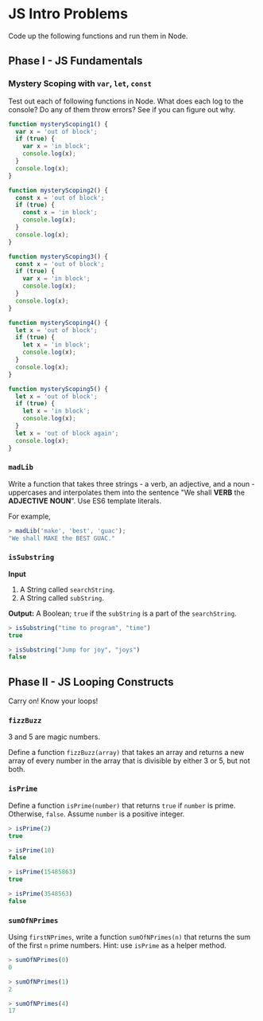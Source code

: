 # JS Intro Problems

Code up the following functions and run them in Node.

## Phase I - JS Fundamentals

### Mystery Scoping with `var`, `let`, `const`

Test out each of following functions in Node. What does each log to the console?
Do any of them throw errors? See if you can figure out why.

```javascript
function mysteryScoping1() {
  var x = 'out of block';
  if (true) {
    var x = 'in block';  
    console.log(x);
  }
  console.log(x);
}

function mysteryScoping2() {
  const x = 'out of block';
  if (true) {
    const x = 'in block';  
    console.log(x);
  }
  console.log(x);
}

function mysteryScoping3() {
  const x = 'out of block';
  if (true) {
    var x = 'in block';  
    console.log(x);
  }
  console.log(x);
}

function mysteryScoping4() {
  let x = 'out of block';
  if (true) {
    let x = 'in block';  
    console.log(x);
  }
  console.log(x);
}

function mysteryScoping5() {
  let x = 'out of block';
  if (true) {
    let x = 'in block';  
    console.log(x);
  }
  let x = 'out of block again';
  console.log(x);
}
```

### `madLib`

Write a function that takes three strings - a verb, an adjective, and a noun -
uppercases and interpolates them into the sentence "We shall **VERB** the
**ADJECTIVE** **NOUN**". Use ES6 template literals.

For example,

```js
> madLib('make', 'best', 'guac');
"We shall MAKE the BEST GUAC."
```

### `isSubstring`

**Input**

1. A String called `searchString`.
2. A String called `subString`.

**Output:** A Boolean; `true` if the `subString` is a part of the
`searchString`.

```js
> isSubstring("time to program", "time")
true

> isSubstring("Jump for joy", "joys")
false
```

## Phase II - JS Looping Constructs

Carry on! Know your loops!

### `fizzBuzz`

3 and 5 are magic numbers.

Define a function `fizzBuzz(array)` that takes an array and returns a new array
of every number in the array that is divisible by either 3 or 5, but not both.

### `isPrime`

Define a function `isPrime(number)` that returns `true` if `number` is prime.
Otherwise, `false`. Assume `number` is a positive integer.

```javascript
> isPrime(2)
true

> isPrime(10)
false

> isPrime(15485863)
true

> isPrime(3548563)
false
```

### `sumOfNPrimes`

Using `firstNPrimes`, write a function `sumOfNPrimes(n)` that returns the sum of
the first `n` prime numbers. Hint: use `isPrime` as a helper method.

```javascript
> sumOfNPrimes(0)
0

> sumOfNPrimes(1)
2

> sumOfNPrimes(4)
17
```
